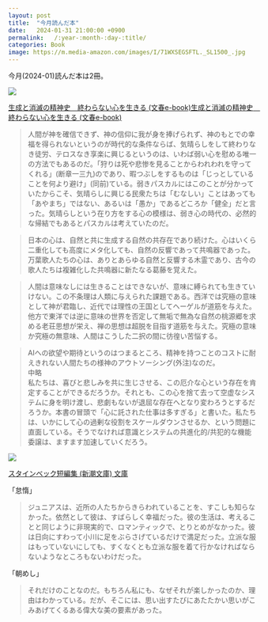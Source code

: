 ```yaml
---
layout: post
title:  "今月読んだ本"
date:   2024-01-31 21:00:00 +0900
permalink:   /:year-:month-:day-:title/
categories: Book
image: https://m.media-amazon.com/images/I/71WXSEGSFTL._SL1500_.jpg
---
```

今月(2024-01)読んだ本は2冊。  

<p><a href="https://www.amazon.co.jp/dp/B0BPRX3KCT?th=1&psc=1&linkCode=li2&tag=peipeipe-22&linkId=948e3c0d8a1f9a6bed24a843e4613a40&language=ja_JP&ref_=as_li_ss_il" target="_blank" rel="nofollow"><img border="0" src="https://m.media-amazon.com/images/I/41SU+O8-kbL._SL300_.jpg" ></a><img src="https://ir-jp.amazon-adsystem.com/e/ir?t=peipeipe-22&language=ja_JP&l=li2&o=9&a=B0BPRX3KCT" width="1" height="1" border="0" alt="" style="border:none !important; margin:0px !important;" /></p> <p><a href="https://www.amazon.co.jp/dp/B0BPRX3KCT?th=1&psc=1&linkCode=li2&tag=peipeipe-22&linkId=948e3c0d8a1f9a6bed24a843e4613a40&language=ja_JP&ref_=as_li_ss_il" target="_blank" rel="nofollow">生成と消滅の精神史　終わらない心を生きる (文春e-book)生成と消滅の精神史　終わらない心を生きる (文春e-book)</a></p>

> 人間が神を確信できず、神の信仰に我が身を捧げられず、神のもとでの幸福を得られないというのが時代的な条件ならば、気晴らしをして終わりなき徒労、テロスなき享楽に興じるというのは、いわば弱い心を慰める唯一の方法でもあるのだ。「狩りは死や悲惨を見ることからわれわれを守ってくれる」(断章一三九)のであり、暇つぶしをするものは「じっとしていることを何より避け」(同前)ている。弱きパスカルにはこのことが分かっていたからこそ、気晴らしに興じる民衆たちは「むなしい」ことはあっても「あやまち」ではない、あるいは「愚か」であるどころか「健全」だと言った。気晴らしという在り方をする心の模様は、弱き心の時代の、必然的な帰結でもあるとパスカルは考えていたのだ。


> 日本の心は、自然と共に生成する自然の共存在であり続けた。心はいくら二重化しても高度にメタ化しても、自然の反響であって共鳴器であった。万葉歌人たちの心は、ありとあらゆる自然と反響する木霊であり、古今の歌人たちは複雑化した共鳴器に新たなる葛藤を覚えた。


> 人間は意味なしには生きることはできないが、意味に縛られても生きていけない。この不条理は人類に与えられた課題である。西洋では究極の意味として神が君臨し、近代では理性の王国としてヘーゲルが道筋を与えた。他方で東洋では逆に意味の世界を否定して無垢で無為な自然の桃源郷を求める老荘思想が栄え、禅の思想は超脱を目指す道筋を与えた。究極の意味か究極の無意味、人間はこうした二択の間に彷徨い苦悩する。


> AIへの欲望や期待というのはつまるところ、精神を持つことのコストに耐えきれない人間たちの様神のアウトソーシング(外注)なのだ。  
>中略  
> 私たちは、喜びと悲しみを共に生じさせる、この厄介な心という存在を肯定することができるだろうか。それとも、この心を捨て去って空虚なシステムに身を明け渡し、悲劇もないが退屈な存在へとなり変わろうとするだろうか。本書の冒頭で「心に託された仕事は多すぎる」と書いた。私たちは、いかにして心の過剰な役割をスケールダウンさせるか、という問題に直面している。そうでなければ意識とシステムの共進化的/共犯的な機能委譲は、ますます加速していくだろう。


<p><a href="https://www.amazon.co.jp/dp/4102101039?th=1&psc=1&linkCode=li2&tag=peipeipe-22&linkId=948e3c0d8a1f9a6bed24a843e4613a40&language=ja_JP&ref_=as_li_ss_il" target="_blank" rel="nofollow"><img border="0" src="https://m.media-amazon.com/images/I/51eiv4tvfNL._SL300_.jpg" ></a><img src="https://ir-jp.amazon-adsystem.com/e/ir?t=peipeipe-22&language=ja_JP&l=li2&o=9&a=4102101039" width="1" height="1" border="0" alt="" style="border:none !important; margin:0px !important;" /></p> <p><a href="https://www.amazon.co.jp/dp/4102101039?th=1&psc=1&linkCode=li2&tag=peipeipe-22&linkId=948e3c0d8a1f9a6bed24a843e4613a40&language=ja_JP&ref_=as_li_ss_il" target="_blank" rel="nofollow">スタインベック短編集 (新潮文庫) 文庫</a></p>


「怠惰」
> ジュニアスは、近所の人たちからきらわれていることを、すこしも知らなかった。依然として彼は、すばらしく幸福だった。彼の生活は、考えることと同じように非現実的で、ロマンティックで、とりとめがなかった。彼は日向にすわって小川に足をぶらさげているだけで満足だった。立派な服はもっていないにしても、すくなくとも立派な服を着て行かなければならないようなところもないわけだった。

「朝めし」
> それだけのことなのだ。もちろん私にも、なぜそれが楽しかったのか、理由はわかっている。だが、そこには、思い出すたびにあたたかい思いがこみあげてくるある偉大な美の要素があった。
